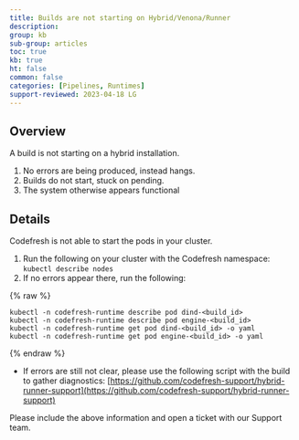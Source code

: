 ```yaml
---
title: Builds are not starting on Hybrid/Venona/Runner
description: 
group: kb
sub-group: articles
toc: true
kb: true
ht: false
common: false
categories: [Pipelines, Runtimes]
support-reviewed: 2023-04-18 LG
---
```


## Overview

A build is not starting on a hybrid installation.

1. No errors are being produced, instead hangs.
2. Builds do not start, stuck on pending.
3. The system otherwise appears functional

## Details

Codefresh is not able to start the pods in your cluster.

1. Run the following on your cluster with the Codefresh namespace: `kubectl describe nodes`
2. If no errors appear there, run the following:

{% raw %}

```shell
kubectl -n codefresh-runtime describe pod dind-<build_id>
kubectl -n codefresh-runtime describe pod engine-<build_id>
kubectl -n codefresh-runtime get pod dind-<build_id> -o yaml
kubectl -n codefresh-runtime get pod engine-<build_id> -o yaml
```

{% endraw %}

* If errors are still not clear, please use the following script with the build to gather diagnostics: [https://github.com/codefresh-support/hybrid-runner-support](https://github.com/codefresh-support/hybrid-runner-support)

Please include the above information and open a ticket with our Support team.
